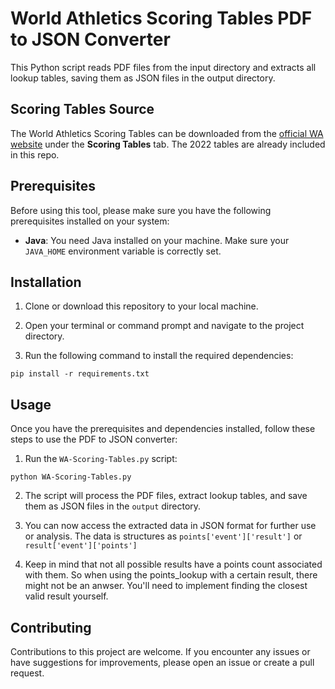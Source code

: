 # World Athletics Scoring Tables PDF to JSON Converter

This Python script reads PDF files from the input directory and extracts all lookup tables, saving them as JSON files in the output directory.

## Scoring Tables Source

The World Athletics Scoring Tables can be downloaded from the [official WA website](https://worldathletics.org/about-iaaf/documents/technical-information) under the **Scoring Tables** tab. The 2022 tables are already included in this repo.

## Prerequisites

Before using this tool, please make sure you have the following prerequisites installed on your system:

- **Java**: You need Java installed on your machine. Make sure your `JAVA_HOME` environment variable is correctly set.

## Installation

1. Clone or download this repository to your local machine.

2. Open your terminal or command prompt and navigate to the project directory.

3. Run the following command to install the required dependencies:
```
pip install -r requirements.txt
```

## Usage

Once you have the prerequisites and dependencies installed, follow these steps to use the PDF to JSON converter:

1. Run the `WA-Scoring-Tables.py` script:
```
python WA-Scoring-Tables.py
```
2. The script will process the PDF files, extract lookup tables, and save them as JSON files in the `output` directory.

3. You can now access the extracted data in JSON format for further use or analysis. The data is structures as ```points['event']['result']``` or ```result['event']['points']```

4. Keep in mind that not all possible results have a points count associated with them. So when using the points_lookup with a certain result, there might not be an anwser. You'll need to implement finding the closest valid result yourself.

## Contributing

Contributions to this project are welcome. If you encounter any issues or have suggestions for improvements, please open an issue or create a pull request.